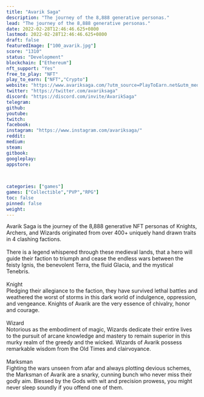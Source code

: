 ```yaml
---
title: "Avarik Saga"
description: "The journey of the 8,888 generative personas."
lead: "The journey of the 8,888 generative personas."
date: 2022-02-28T12:46:46.625+0800
lastmod: 2022-02-28T12:46:46.625+0800
draft: false
featuredImage: ["100_avarik.jpg"]
score: "1310"
status: "Development"
blockchain: ["Ethereum"]
nft_support: "Yes"
free_to_play: "NFT"
play_to_earn: ["NFT","Crypto"]
website: "https://www.avariksaga.com/?utm_source=PlayToEarn.net&utm_medium=organic&utm_campaign=gamepage"
twitter: "https://twitter.com/avariksaga"
discord: "https://discord.com/invite/AvarikSaga"
telegram: 
github: 
youtube: 
twitch: 
facebook: 
instagram: "https://www.instagram.com/avariksaga/"
reddit: 
medium: 
steam: 
gitbook: 
googleplay: 
appstore: 

  
    
categories: ["games"]
games: ["Collectible","PVP","RPG"]
toc: false
pinned: false
weight: 
---
```

Avarik Saga is the journey of the 8,888 generative NFT personas of Knights, Archers, and Wizards originated from over 400+ uniquely hand drawn traits in 4 clashing factions.<br> <br> There is a legend whispered through these medieval lands, that a hero will guide their faction to triumph and cease the endless wars between the feisty Ignis, the benevolent Terra, the fluid Glacia, and the mystical Tenebris.<br> <br> Knight<br> Pledging their allegiance to the faction, they have survived lethal battles and weathered the worst of storms in this dark world of indulgence, oppression, and vengeance. Knights of Avarik are the very essence of chivalry, honor and courage.<br> <br> Wizard<br> Notorious as the embodiment of magic, Wizards dedicate their entire lives to the pursuit of arcane knowledge and mastery to remain superior in this murky realm of the greedy and the wicked. Wizards of Avarik possess remarkable wisdom from the Old Times and clairvoyance.<br> <br> Marksman<br> Fighting the wars unseen from afar and always plotting devious schemes, the Marksman of Avarik are a snarky, cunning bunch who never miss their godly aim. Blessed by the Gods with wit and precision prowess, you might never sleep soundly if you offend one of them.